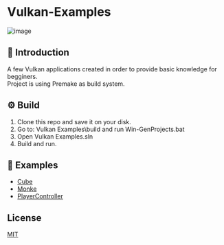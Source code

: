 # Vulkan-Examples
![image](https://user-images.githubusercontent.com/72545872/198892717-83cf9769-2b0c-46ba-94c5-302f24accfe8.png)

## :blue_book: Introduction
A few Vulkan applications created in order to provide basic knowledge for begginers.<br>
Project is using Premake as build system.

## :gear: Build
1. Clone this repo and save it on your disk.
2. Go to: Vulkan Examples\build and run Win-GenProjects.bat
3. Open Vulkan Examples.sln
4. Build and run.
## :page_with_curl: Examples
 - [Cube]()
 - [Monke]()
 - [PlayerController]()
 
 ## License
[MIT](https://choosealicense.com/licenses/mit/)
